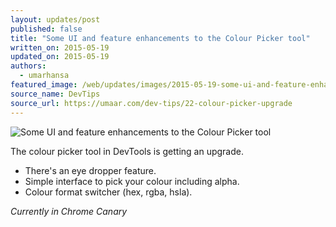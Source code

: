 ```yaml
---
layout: updates/post
published: false
title: "Some UI and feature enhancements to the Colour Picker tool"
written_on: 2015-05-19
updated_on: 2015-05-19
authors:
  - umarhansa
featured_image: /web/updates/images/2015-05-19-some-ui-and-feature-enhancements-to-the-colour-picker-tool/colour-picker-upgrade.gif
source_name: DevTips
source_url: https://umaar.com/dev-tips/22-colour-picker-upgrade
---
```

<img src="/web/updates/images/2015-05-19-some-ui-and-feature-enhancements-to-the-colour-picker-tool/colour-picker-upgrade.gif" alt="Some UI and feature enhancements to the Colour Picker tool">
<p>The colour picker tool in DevTools is getting an upgrade.</p>
<ul>
<li>There's an eye dropper feature.</li>
<li>Simple interface to pick your colour including alpha.</li>
<li>Colour format switcher (hex, rgba, hsla).</li>
</ul>
<p>
<em>Currently in Chrome Canary</em>
</p>